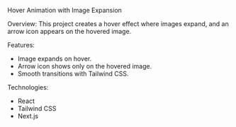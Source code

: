 Hover Animation with Image Expansion

Overview:
This project creates a hover effect where images expand, and an arrow icon appears on the hovered image.

Features:
- Image expands on hover.
- Arrow icon shows only on the hovered image.
- Smooth transitions with Tailwind CSS.

Technologies:
- React
- Tailwind CSS
- Next.js
